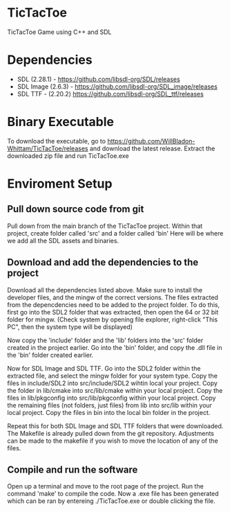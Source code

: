 # TicTacToe
TicTacToe Game using C++ and SDL

# Dependencies
 - SDL (2.28.1) - https://github.com/libsdl-org/SDL/releases
 - SDL Image (2.6.3) - https://github.com/libsdl-org/SDL_image/releases
 - SDL TTF - (2.20.2) https://github.com/libsdl-org/SDL_ttf/releases

# Binary Executable
To download the executable, go to https://github.com/WillBladon-Whittam/TicTacToe/releases and download the latest release.
Extract the downloaded zip file and run TicTacToe.exe

# Enviroment Setup

## Pull down source code from git
Pull down  from the main branch of the TicTacToe project. Within that project, create folder called 'src' and a folder called 'bin'
Here will be where we add all the SDL assets and binaries.

## Download and add the dependencies to the project
Download all the dependencies listed above. Make sure to install the developer files, and the mingw of the correct versions.
The files extracted from the depencdencies need to be added to the project folder.
To do this, first go into the SDL2 folder that was extracted, then open the 64 or 32 bit folder for mingw. 
(Check system by opening file explorer, right-click "This PC", then the system type will be displayed)

Now copy the 'include' folder and the 'lib' folders into the 'src' folder created in the project earlier.
Go into the 'bin' folder, and copy the .dll file in the 'bin' folder created earlier.

Now for SDL Image and SDL TTF.
Go into the SDL2 folder within the extracted file, and select the mingw folder for your system type.
Copy the files in include/SDL2 into src/include/SDL2 wihtin local your project.
Copy the folder in lib/cmake into src/lib/cmake within your local project.
Copy the files in lib/pkgconfig into src/lib/pkgconfig within your local project.
Copy the remaining files (not folders, just files) from lib into src/lib within your local project.
Copy the files in bin into the local bin folder in the project.

Repeat this for both SDL Image and SDL TTF folders that were downloaded.
The Makefile is already pulled down from the git repository.
Adjustments can be made to the makefile if you wish to move the location of any of the files.

## Compile and run the software
Open up a terminal and move to the root page of the project.
Run the command 'make' to compile the code.
Now a .exe file has been generated which can be ran by entereing ./TicTacToe.exe or double clicking the file.
